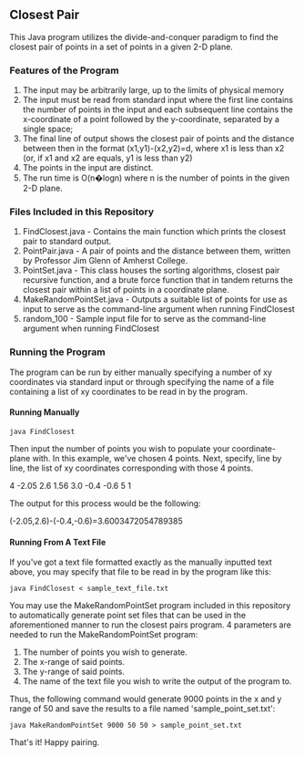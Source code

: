 ## Closest Pair

This Java program utilizes the divide-and-conquer paradigm to find the closest pair of points in a set of points in a given 2-D plane.

### Features of the Program

1. The input may be arbitrarily large, up to the limits of physical memory
2. The input must be read from standard input where the first line contains the number of points in the input and each subsequent line contains the x-coordinate of a point followed by the y-coordinate, separated by a single space;
3. The final line of output shows the closest pair of points and the distance between then in the format (x1,y1)-(x2,y2)=d, where x1 is less than x2 (or, if x1 and x2 are equals, y1 is less than y2)
4. The points in the input are distinct.
5. The run time is O(n�logn) where n is the number of points in the given 2-D plane.

### Files Included in this Repository

1. FindClosest.java - Contains the main function which prints the closest pair to standard output.
2. PointPair.java - A pair of points and the distance between them, written by Professor Jim Glenn of Amherst College.
3. PointSet.java - This class houses the sorting algorithms, closest pair recursive function, and a brute force function that in tandem returns the closest pair within a list of points in a coordinate plane.
4. MakeRandomPointSet.java - Outputs a suitable list of points for use as input to serve as the command-line argument when running FindClosest
5. random_100 - Sample input file for to serve as the command-line argument when running FindClosest

### Running the Program

The program can be run by either manually specifying a number of xy coordinates via standard input or through specifying the name of a file containing a list of xy coordinates to be read in by the program.

#### Running Manually

```shell
java FindClosest
```

Then input the number of points you wish to populate your coordinate-plane with. In this example, we've chosen 4 points. Next, specify, line by line, the list of xy coordinates corresponding with those 4 points.

4
-2.05 2.6
1.56 3.0
-0.4 -0.6
5 1

The output for this process would be the following:

(-2.05,2.6)-(-0.4,-0.6)=3.6003472054789385

#### Running From A Text File

If you've got a text file formatted exactly as the manually inputted text above, you may specify that file to be read in by the program like this:

```shell
java FindClosest < sample_text_file.txt
```

You may use the MakeRandomPointSet program included in this repository to automatically generate point set files that can be used in the aforementioned manner to run the closest pairs program. 4 parameters are needed to run the MakeRandomPointSet program:

1. The number of points you wish to generate.
2. The x-range of said points.
3. The y-range of said points.
4. The name of the text file you wish to write the output of the program to.

Thus, the following command would generate 9000 points in the x and y range of 50 and save the results to a file named 'sample_point_set.txt':

```shell
java MakeRandomPointSet 9000 50 50 > sample_point_set.txt
```

That's it! Happy pairing.
